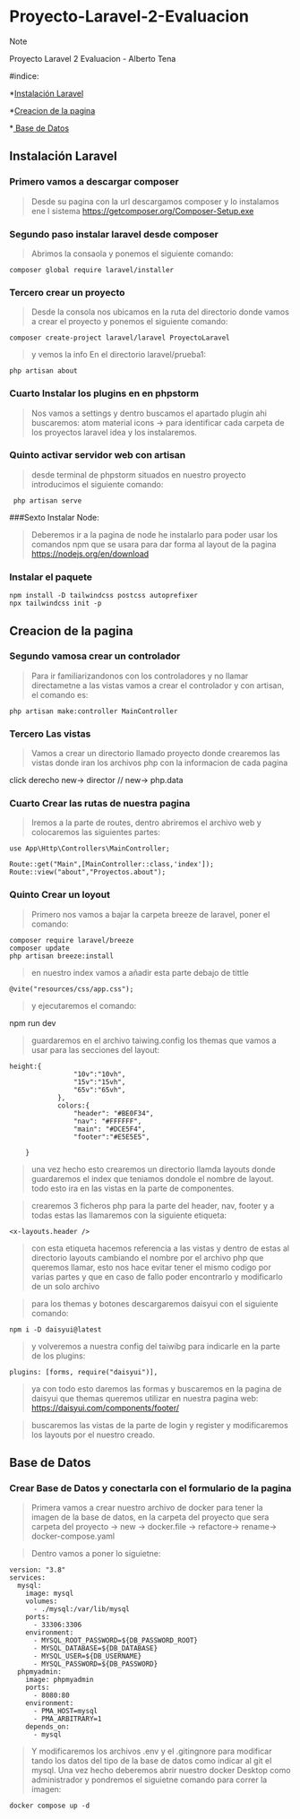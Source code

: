 # Proyecto-Laravel-2-Evaluacion
>[!NOTE]
>Proyecto Laravel 2 Evaluacion - Alberto Tena


#indice:

*[Instalación Laravel](#Instalación-Laravel)

*[Creacion de la pagina](#Creacion-de-la-pagina)

*[ Base de Datos ](#Base-de-Datos )




## Instalación Laravel

### Primero vamos a descargar composer
>Desde su pagina con la url descargamos composer y lo instalamos ene l sistema
https://getcomposer.org/Composer-Setup.exe

### Segundo paso instalar laravel desde composer
>Abrimos la consaola  y ponemos el siguiente comando: 

~~~
composer global require laravel/installer
~~~


### Tercero crear un  proyecto
>Desde la consola nos ubicamos en la ruta del directorio donde vamos a crear el proyecto y ponemos el siguiente comando: 

~~~
composer create-project laravel/laravel ProyectoLaravel
~~~

>y vemos la info En el directorio laravel/prueba1:

~~~
php artisan about
~~~


### Cuarto Instalar los plugins en  en phpstorm 
>Nos vamos a settings y dentro buscamos el apartado plugin ahi buscaremos:
atom material icons -> para identificar cada carpeta de los proyectos
laravel idea
y los instalaremos.


### Quinto activar servidor web con artisan
 >desde terminal de phpstorm situados en nuestro proyecto introducimos el siguiente comando:

~~~
 php artisan serve
~~~

###Sexto Instalar Node:
>Deberemos ir a la pagina de node he instalarlo para poder usar los comandos npm que se usara para dar forma al layout de la pagina
https://nodejs.org/en/download

### Instalar el paquete 
~~~
npm install -D tailwindcss postcss autoprefixer
npx tailwindcss init -p
~~~
## Creacion de la pagina
### Segundo vamosa crear un controlador
>Para ir familiarizandonos con los controladores y no llamar directametne a las vistas  vamos a crear el controlador y con artisan, el comando es:

~~~
php artisan make:controller MainController
~~~

### Tercero Las vistas
>Vamos a crear un directorio llamado proyecto donde crearemos las vistas
donde iran los archivos php con la informacion de cada pagina


click derecho new-> director // new-> php.data


### Cuarto Crear las rutas de nuestra pagina
>Iremos a la parte de routes, dentro abriremos el archivo web y colocaremos las siguientes partes:

~~~
use App\Http\Controllers\MainController;

Route::get("Main",[MainController::class,'index']);
Route::view("about","Proyectos.about");
~~~


### Quinto Crear un loyout

>Primero nos vamos a bajar la carpeta breeze de laravel, poner el comando: 
~~~
composer require laravel/breeze
composer update
php artisan breeze:install
~~~

>en nuestro index vamos a añadir esta parte debajo de tittle

~~~
@vite("resources/css/app.css");
~~~

>y ejecutaremos el comando:


npm run dev


>guardaremos en el archivo taiwing.config los themas que vamos a usar para las secciones del layout:

~~~
height:{
                "10v":"10vh",
                "15v":"15vh",
                "65v":"65vh",
            },
            colors:{
                "header": "#BE0F34",
                "nav": "#FFFFFF",
                "main": "#DCE5F4",
                "footer":"#E5E5E5",

	}
~~~

>una vez hecho esto crearemos un directorio llamda layouts donde guardaremos el index que teniamos dondole el nombre de layout. todo esto ira en las vistas
en la parte de componentes.

>crearemos 3 ficheros php para la parte del header, nav, footer y a todas estas las llamaremos con la siguiente etiqueta:

~~~
<x-layouts.header />
~~~

>con esta etiqueta hacemos referencia a las vistas y dentro de estas al directorio layouts cambiando el nombre por el archivo php que queremos llamar, esto nos hace
evitar tener el mismo codigo por varias partes y que en caso de fallo poder encontrarlo y modificarlo de un solo archivo 

>para los themas y botones descargaremos daisyui con el siguiente comando:

~~~
npm i -D daisyui@latest
~~~

>y volveremos a nuestra config del taiwibg para indicarle en la parte de los plugins:

~~~
plugins: [forms, require("daisyui")],
~~~


>ya con todo esto daremos las formas y buscaremos en la pagina de daisyui que themas queremos utilizar en nuestra pagina web:
https://daisyui.com/components/footer/


>buscaremos las vistas de la parte de login y register  y modificaremos los layouts por el nuestro creado.

## Base de Datos 
### Crear Base de Datos y conectarla con el formulario de la pagina
>Primera vamos a crear nuestro archivo de docker para tener la imagen de la base de datos, en la carpeta del proyecto que sera
	carpeta del proyecto -> new -> docker.file -> refactore-> rename-> docker-compose.yaml

>Dentro vamos a poner lo siguietne:

~~~
version: "3.8"
services:
  mysql:
    image: mysql
    volumes:
      - ./mysql:/var/lib/mysql
    ports:
      - 33306:3306
    environment:
      - MYSQL_ROOT_PASSWORD=${DB_PASSWORD_ROOT}
      - MYSQL_DATABASE=${DB_DATABASE}
      - MYSQL_USER=${DB_USERNAME}
      - MYSQL_PASSWORD=${DB_PASSWORD}
  phpmyadmin:
    image: phpmyadmin
    ports:
      - 8080:80
    environment:
      - PMA_HOST=mysql
      - PMA_ARBITRARY=1
    depends_on:
      - mysql
~~~


>Y modificaremos los archivos .env y el .gitingnore para modificar tando los datos del tipo de la base de datos como indicar al git el mysql. Una vez hecho deberemos abrir nuestro
docker Desktop como administrador y pondremos el siguietne comando para correr la imagen:

~~~
docker compose up -d
~~~


